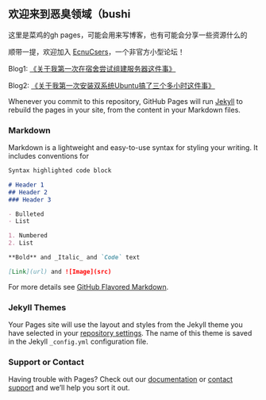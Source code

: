 ## 欢迎来到恶臭领域（bushi

这里是菜鸡的gh pages，可能会用来写博客，也有可能会分享一些资源什么的

顺带一提，欢迎加入 [EcnuCsers](http://wdnmd.usm.bio/)，一个非官方小型论坛！

Blog1: [《关于我第一次在宿舍尝试组建服务器这件事》](https://114514.lu.mk/blog1.html)

Blog2: [《关于我第一次安装双系统Ubuntu搞了三个多小时这件事》](https://114514.lu.mk/blog2.html)

Whenever you commit to this repository, GitHub Pages will run [Jekyll](https://jekyllrb.com/) to rebuild the pages in your site, from the content in your Markdown files.

### Markdown

Markdown is a lightweight and easy-to-use syntax for styling your writing. It includes conventions for

```markdown
Syntax highlighted code block

# Header 1
## Header 2
### Header 3

- Bulleted
- List

1. Numbered
2. List

**Bold** and _Italic_ and `Code` text

[Link](url) and ![Image](src)
```

For more details see [GitHub Flavored Markdown](https://guides.github.com/features/mastering-markdown/).

### Jekyll Themes

Your Pages site will use the layout and styles from the Jekyll theme you have selected in your [repository settings](https://github.com/JSYRD/Peanut/settings). The name of this theme is saved in the Jekyll `_config.yml` configuration file.

### Support or Contact

Having trouble with Pages? Check out our [documentation](https://docs.github.com/categories/github-pages-basics/) or [contact support](https://support.github.com/contact) and we’ll help you sort it out.
